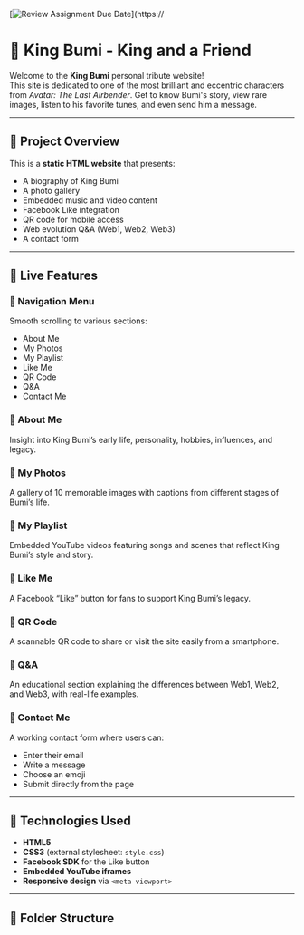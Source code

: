 [![Review Assignment Due Date](https://classroom.github.com/assets/deadline-readme-button-22041afd0340ce965d47ae6ef1cefeee28c7c493a6346c4f15d667ab976d596c.svg)](https://
# 👑 King Bumi - King and a Friend

Welcome to the **King Bumi** personal tribute website!  
This site is dedicated to one of the most brilliant and eccentric characters from *Avatar: The Last Airbender*. Get to know Bumi's story, view rare images, listen to his favorite tunes, and even send him a message.

---

## 📄 Project Overview

This is a **static HTML website** that presents:
- A biography of King Bumi
- A photo gallery
- Embedded music and video content
- Facebook Like integration
- QR code for mobile access
- Web evolution Q&A (Web1, Web2, Web3)
- A contact form

---

## 🚀 Live Features

### 🔸 Navigation Menu
Smooth scrolling to various sections:
- About Me
- My Photos
- My Playlist
- Like Me
- QR Code
- Q&A
- Contact Me

### 🔸 About Me
Insight into King Bumi’s early life, personality, hobbies, influences, and legacy.

### 🔸 My Photos
A gallery of 10 memorable images with captions from different stages of Bumi’s life.

### 🔸 My Playlist
Embedded YouTube videos featuring songs and scenes that reflect King Bumi’s style and story.

### 🔸 Like Me
A Facebook “Like” button for fans to support King Bumi’s legacy.

### 🔸 QR Code
A scannable QR code to share or visit the site easily from a smartphone.

### 🔸 Q&A
An educational section explaining the differences between Web1, Web2, and Web3, with real-life examples.

### 🔸 Contact Me
A working contact form where users can:
- Enter their email
- Write a message
- Choose an emoji
- Submit directly from the page

---

## 🧰 Technologies Used

- **HTML5**
- **CSS3** (external stylesheet: `style.css`)
- **Facebook SDK** for the Like button
- **Embedded YouTube iframes**
- **Responsive design** via `<meta viewport>`

---

## 📁 Folder Structure
